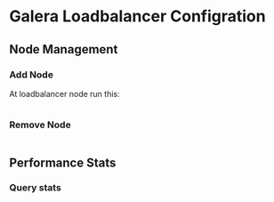 # Galera Loadbalancer Configration

## Node Management

### Add Node
At loadbalancer node run this:
```
```

### Remove Node
```
```

## Performance Stats

### Query stats

